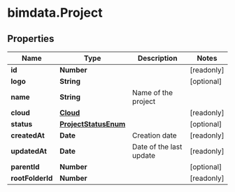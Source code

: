 # bimdata.Project

## Properties

Name | Type | Description | Notes
------------ | ------------- | ------------- | -------------
**id** | **Number** |  | [readonly] 
**logo** | **String** |  | [optional] 
**name** | **String** | Name of the project | 
**cloud** | [**Cloud**](Cloud.md) |  | [readonly] 
**status** | [**ProjectStatusEnum**](ProjectStatusEnum.md) |  | [optional] 
**createdAt** | **Date** | Creation date | [readonly] 
**updatedAt** | **Date** | Date of the last update | [readonly] 
**parentId** | **Number** |  | [optional] 
**rootFolderId** | **Number** |  | [readonly] 


